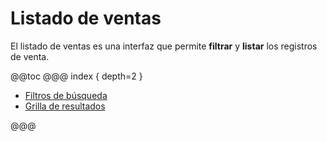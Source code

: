 # Listado de ventas

El listado de ventas es una interfaz que permite __filtrar__ y __listar__ los registros de venta.

@@toc
@@@ index { depth=2 }
* [Filtros de búsqueda](filtros_de_busqueda.md)
* [Grilla de resultados](grilla_de_resultados.md)

@@@